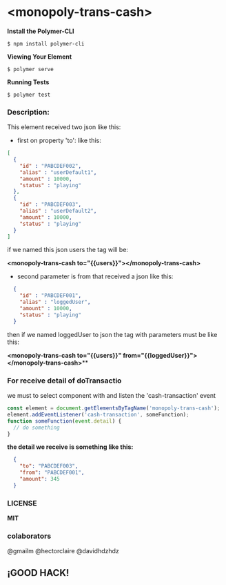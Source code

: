 # \<monopoly-trans-cash\>

**Install the Polymer-CLI**
```
$ npm install polymer-cli
```
**Viewing Your Element**
```
$ polymer serve
```
**Running Tests**
```
$ polymer test
```

### Description:
This element received two json like this:

* first on property 'to':
like this:
```json
[
  {
    "id" : "PABCDEF002",
    "alias" : "userDefault1",
    "amount" : 10000,
    "status" : "playing"
  },
  {
    "id" : "PABCDEF003",
    "alias" : "userDefault2",
    "amount" : 10000,
    "status" : "playing"
  }
]
```
if we named this json users the tag will be:

**\<monopoly-trans-cash to="{{users}}"\>\</monopoly-trans-cash\>**

* second parameter is from that received a json like this:

```json
  {
    "id" : "PABCDEF001",
    "alias" : "loggedUser",
    "amount" : 10000,
    "status" : "playing"
  }
```
then if we named loggedUser to json the tag with parameters must be like this:

**\<monopoly-trans-cash to="{{users}}" from="{{loggedUser}}"\>\</monopoly-trans-cash\>****

### For receive detail of doTransactio

we must to select component with and listen the 'cash-transaction' event
```javascript
const element = document.getElementsByTagName('monopoly-trans-cash');
element.addEventListener('cash-transaction', someFunction);
function someFunction(event.detail) {
  // do something
}
```
**the detail we receive is something like this:**

```json
  {
    "to": "PABCDEF003",
    "from": "PABCDEF001",
    "amount": 345
  }
```
### LICENSE
**MIT**
### colaborators
@gmailm @hectorclaire @davidhdzhdz

## ¡GOOD HACK!
